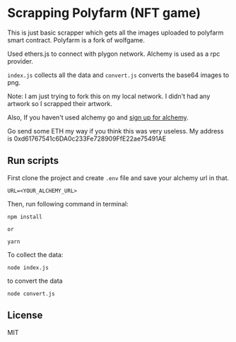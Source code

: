 # Scrapping Polyfarm (NFT game)

This is just basic scrapper which gets all the images uploaded to polyfarm smart contract. Polyfarm is a fork of wolfgame.

Used ethers.js to connect with plygon network. Alchemy is used as a rpc provider.

`index.js` collects all the data and `convert.js` converts the base64 images to png.

Note: I am just trying to fork this on my local network. I didn't had any artwork so I scrapped their artwork.


Also, If you haven't used alchemy go and [sign up for alchemy](https://alchemy.com/?r=58df9983ef4a2d69).

Go send some ETH my way if you think this was very useless. My address is 0xd61767541c6DA0c233Fe728909FfE22ae75491AE

## Run scripts

First clone the project and create `.env` file and save your alchemy url in that.

```
URL=<YOUR_ALCHEMY_URL>
```

Then, run following command in terminal:

```
npm install 

or

yarn
```

To collect the data:

```
node index.js
```

to convert the data

```
node convert.js
```

## License

MIT